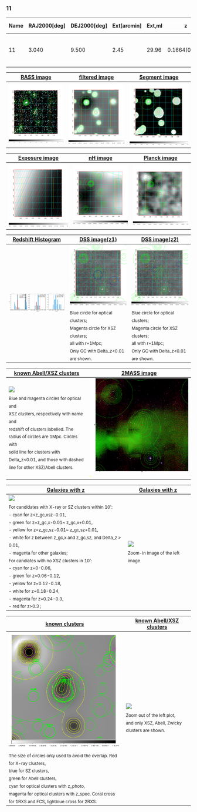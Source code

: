 <div STYLE="page-break-after: always;"></div>

### 11

|Name|RAJ2000[deg]|DEJ2000[deg] |Ext[arcmin]| Ext,ml | z | z_src| C|GC(XSZ,Delta_z<0.01)| GC(OPT,Delta_z<0.01)|GC| R_sig[arcmin] | R500[arcmin] | R500[Mpc]| CRsig[c/s] | CR500[c/s] |L500[1E44 erg/s]|F500[1E-12 erg/s/cm^2]| M500[1E14 Msun]|Tx[keV]|Cnt_sig|Beta|Rc[arcmin]|Comment|Alias|
|---|---|---|---|---|---|------|---|--------|---------|----------|---|---|---|---|---|---|---|---|---|---|---|---|---|---|
|11| 3.040| 9.500| 2.45| 29.96| 0.1664(0.005)| z1, z_xsz| B| F20| C, N, RM, W| A, C, F20, N, W| 15.138| 5.745| 0.982| 0.125(0.027)| 0.113(0.025)| 1.562(0.207)| 2.043(0.271)| 3.17(0.20)| 4.60(0.19)| 61.8| 0.783(-0.153+0.145)| 4.312(-1.201+1.022)| -| t090|

|[RASS image](../image/11/11_img.pdf)|[filtered image](../image/11/11_fil.pdf)|[Segment image](../image/11/11_seg.pdf)|
|-------------------|--------------------|-------------------|
| <img src="../image/11/11_img.png" width="300">  | <img src="../image/11/11_fil.png" width="300">   | <img src="../image/11/11_seg.png" width="300">  |

|[Exposure image](../image/11/11_mex.pdf)| [nH image](../image/11/11_nh.pdf)| [Planck image](../image/11/11_p.pdf)|
|-------------------|--------------------|-------------------|
|<img src="../image/11/11_mex.png" width="300">   | <img src="../image/11/11_nh.png" width="300">    | <img src="../image/11/11_p.png" width="300"> |

|[Redshift Histogram](../image/11/11_zg.pdf) | [DSS image(z1)](../image/11/11_dss_z1.pdf)      |  [DSS image(z2)](../image/11/11_dss_z2.pdf)    |
|-------------------|--------------------|-------------------|
|<img src="../image/11/11_zg.png" width="300"> |<img src="../image/11/11_dss_z1.png" width="300"> <sub><br>Blue circle for optical clusters; <br>Magenta circle for XSZ clusters; <br>all with r=1Mpc; <br>Only GC with Delta_z<0.01 are shown. </sub>| <img src="../image/11/11_dss_z2.png" width="300"><sub><br>Blue circle for optical clusters; <br>Magenta circle for XSZ clusters; <br>all with r=1Mpc; <br>Only GC with Delta_z<0.01 are shown. </sub> |

|[known Abell/XSZ clusters](../image/11/11_m.pdf) | [2MASS image](../image/11/11_2mass.pdf)      |
|-------------------|-------------------|
|<img src=../image/11/11_m.png width="300"> <br><sub>Blue and magenta circles for optical and <br>XSZ clusters, respectively with name and <br>redshift of clusters labelled. The <br>radius of circles are 1Mpc. Circles with <br>solid line for clusters with <br>Delta_z<0.01, and those with dashed <br>line for other XSZ/Abell clusters.        </sub>|<img src="../image/11/11_2mass.png" width="300">  |

|[Galaxies with z](../image/11/11_opt_ned.pdf) |[Galaxies with z](../image/11/11_opt_ned_zoom.pdf) |
|-------------------|-------------------|
| <img src=../image/11/11_opt_ned.png width="300"> <br><sub> For candidates with X-ray or SZ clusters within 10': <br> - cyan for z<z_gc,xsz-0.01, <br> - green for z=z_gc,x-0.01~ z_gc,x+0.01, <br> - yellow for z=z_gc,sz-0.01~ z_gc,sz+0.01, <br> - white for z between z_gc,x and z_gc,sz, and Delta_z > 0.01, <br> - magenta for other galaxies; <br>For candiates with no XSZ clusters in 10': <br> - cyan for z=0-0.06, <br> - green for z=0.06-0.12, <br> - yellow for z=0.12-0.18, <br> - white for z=0.18-0.24, <br> - magenta for z=0.24-0.3, <br> - red for z>0.3 ;  </sub>|<img src=../image/11/11_opt_ned_zoom.png width="300">  <br><sub> Zoom-in image of the left image</sub>|

|[known clusters](../image/11/11_gc.pdf) |[known Abell/XSZ clusters](../image/11/11_gc_large.pdf) |
|-------------------|-------------------|
| <img src=../image/11/11_gc.png width="300"> <br><sub> The size of circles only used to avoid the overlap. Red for X-ray clusters, <br> blue for SZ clusters, <br> green for Abell clusters, <br> cyan for optical clusters with z_photo, <br> magenta for optical clusters with z_spec. Coral cross for 1RXS and FCS, lightblue cross for 2RXS. </sub>|<img src=../image/11/11_gc_large.png width="300"> <br><sub> Zoom out of the left plot, <br> and only XSZ, Abell, Zwicky clusters are shown. </sub> |



